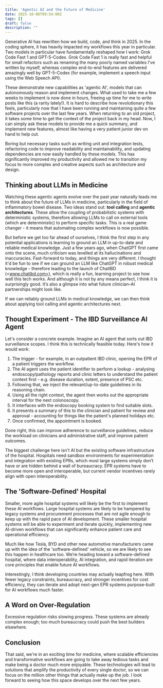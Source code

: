 ```yaml
---
title: 'Agentic AI and the Future of Medicine'
date: 2025-10-06T09:54:00Z
tags: []
draft: false
description: ""
---
```


Generative AI has rewritten how we build, code, and think in 2025. In the coding sphere, it has heavily impacted my workflows this year in particular. Two models in particular have fundamentally reshaped how I work: Grok Code Fast 1 and GPT-5-Codex. Grok Code Fast 1 is really fast and helpful for small refactors such as renaming the many poorly named variables I've written by myself, whereas complex end-to-end features are delivered amazingly well by GPT-5-Codex (for example, implement a speech input using the Web Speech API).

These demonstrate new capabilities as 'agentic AI', models that can autonomously reason and implement changes. What used to take me a few weeks to implement is now done in hours, freeing up time for me to write posts like this (a rarity lately!). It is hard to describe how revolutionary this feels, particularly now that I have been running and maintaining quite a few software projects over the last few years. When returning to an old project, it takes some time to get the context of the project back in my head. Now, I can simply ask these models to provide me a quick summary, and implement new features, almost like having a very patient junior dev on hand to help out.

Boring but necessary tasks such as writing unit and integration tests, refactoring code to improve readability and maintainability, and updating dependencies are now easily handled by these models. This has significantly improved my productivity and allowed me to transition my focus to more complex and creative aspects such as architecture and design.

## Thinking about LLMs in Medicine

Watching these agentic agents evolve over the past year naturally leads me to think about the future of LLMs in medicine, particularly in the field of inflammatory bowel disease. Two ideas stand out: **tool calling** and **agentic architectures**. These allow the coupling of probabilistic systems with deterministic systems, therefore allowing LLMs to call on external tools (which are deterministic) to perform specific tasks. This is a real game changer - it means that automating complex workflows is now possible.

But before we get too far ahead of ourselves, I think the first step in any potential applications is learning to ground an LLM in up-to-date and reliable medical knowledge. Just a few years ago, when ChatGPT first came onto the scene, much criticism was levelled at its hallucinations and inaccuracies. Fast-forward to today, and things are very different. I thought it'd be fun to see if we can ground an LLM like ChatGPT in robust medical knowledge - therefore leading to the launch of ChatIBD (<www.chatibd.com>), which is really a fun, learning project to see how well this tech works. And although it is not by any means perfect, I think it is surprisingly good. It’s also a glimpse into what future clinician–AI partnerships might look like.

If we can reliably ground LLMs in medical knowledge, we can then think about applying tool calling and agentic architectures next.

## Thought Experiment - The IBD Surveillance AI Agent

Let's consider a concrete example. Imagine an AI agent that sorts out IBD surveillance scopes. I think this is technically feasible today. Here's how it would work:

1. The trigger - for example, in an outpatient IBD clinic, opening the EPR of a patient triggers the workflow.
2. The AI agent uses the patient identifier to perform a lookup - analysing endoscopy/pathology reports and clinic letters to understand the patient context first - e.g. disease duration, extent, presence of PSC etc.
3. Following that, we inject the relevant/up-to-date guidelines in its reasoning chain.
4. Using all the right context, the agent then works out the appropriate interval for the next colonoscopy.
5. It interfaces with the endoscopy booking system to find suitable slots.
6. It presents a summary of this to the clinician and patient for review and approval - accounting for things like the patient's planned holidays etc.
7. Once confirmed, the appointment is booked.

Done right, this can improve adherence to surveillance guidelines, reduce the workload on clinicians and administrative staff, and improve patient outcomes.

The biggest challenge here isn't AI but the existing software infrastructure of the hospital. Hospitals need sandbox environments for experimentation and integration with existing EPRs, which most large systems simply don’t have or are hidden behind a wall of bureaucracy. EPR systems have to become more open and interoperable, but current vendor incentives rarely align with open interoperability.

## The 'Software-Defined' Hospital

Smaller, more agile hospital systems will likely be the first to implement these AI workflows. Large hospital systems are likely to be hampered by legacy systems and procurement processes that are not agile enough to keep up with the rapid pace of AI development. These smaller hospital systems will be able to experiment and iterate quickly, implementing new AI-driven workflows that can significantly enhance patient care and operational efficiency.

Much like how Tesla, BYD and other new automotive manufacturers came up with the idea of the 'software-defined' vehicle, so we are likely to see this happen in healthcare too. We’re heading toward a software-defined hospital, where data interoperability, AI integration, and rapid iteration are core principles that enable future AI workflows.

Interestingly, I think developing countries may actually leapfrog here. With fewer legacy constraints, bureaucracy, and stronger incentives for cost efficiency, they can iterate and adopt next-gen EPR systems purpose-built for AI workflows much faster.

## A Word on Over-Regulation

Excessive regulation risks slowing progress. These systems are already complex enough; too much bureaucracy could push the best builders elsewhere.

## Conclusion

That said, we're in an exciting time for medicine, where scalable efficiencies and transformative workflows are going to take away tedious tasks and make being a doctor much more enjoyable. These technologies will lead to solutions that amplify the productivity of every single doctor, so we can focus on the million other things that actually make up the job. I look forward to seeing how this space develops over the next few years.
